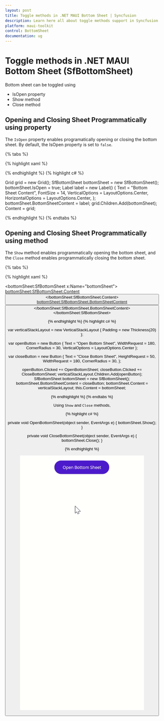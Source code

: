 ```yaml
---
layout: post
title: Toggle methods in .NET MAUI Bottom Sheet | Syncfusion
description: Learn here all about toggle methods support in Syncfusion .NET MAUI Bottom Sheet(SfBottomSheet) control.
platform: maui-toolkit
control: BottomSheet
documentation: ug
---
```


# Toggle methods in .NET MAUI Bottom Sheet (SfBottomSheet)

Bottom sheet can be toggled using

* IsOpen property
* Show method
* Close method

## Opening and Closing Sheet Programmatically using property

The `IsOpen` property enables programatically opening or closing the bottom sheet. By default, the IsOpen property is set to `false`.

{% tabs %}

{% highlight xaml %}

<Grid>
    <bottomSheet:SfBottomSheet IsOpen="True">
        <bottomSheet:SfBottomSheet.BottomSheetContent>
            <Label Text="Bottom Sheet Content" VerticalOptions="Center" HorizontalOptions="Center" FontSize="14" />
        </bottomSheet:SfBottomSheet.BottomSheetContent>
    </bottomSheet:SfBottomSheet>
</Grid>

{% endhighlight %}
{% highlight c# %}

Grid grid = new Grid();
SfBottomSheet bottomSheet = new SfBottomSheet();
bottomSheet.IsOpen = true;
Label label = new Label()
{
    Text = "Bottom Sheet Content",
    FontSize = 14,
    VerticalOptions = LayoutOptions.Center,
    HorizontalOptions = LayoutOptions.Center,
};
bottomSheet.BottomSheetContent = label;
grid.Children.Add(bottomSheet);
Content = grid;

{% endhighlight %}
{% endtabs %}


## Opening and Closing Sheet Programmatically using method
The `Show` method enables programmatically opening the bottom sheet, and the `Close` method enables programmatically closing the bottom sheet.

{% tabs %}

{% highlight xaml %}

<bottomSheet:SfBottomSheet x:Name="bottomSheet">
    <bottomSheet:SfBottomSheet.Content>
        <VerticalStackLayout Padding="20">
            <Button Text="Open Bottom Sheet" Clicked="OpenBottomSheet" WidthRequest="180" CornerRadius="30" VerticalOptions="Center"/>
        </VerticalStackLayout>
    </bottomSheet:SfBottomSheet.Content>
    <bottomSheet:SfBottomSheet.BottomSheetContent>
        <Button Text="Close Bottom Sheet" Clicked="CloseBottomSheet" HeightRequest="50" WidthRequest="180" CornerRadius="30"/>
    </bottomSheet:SfBottomSheet.BottomSheetContent>
</bottomSheet:SfBottomSheet>

{% endhighlight %}
{% highlight c# %}

var verticalStackLayout = new VerticalStackLayout
{
    Padding = new Thickness(20)
};

var openButton = new Button
{
    Text = "Open Bottom Sheet",
    WidthRequest = 180,
    CornerRadius = 30,
    VerticalOptions = LayoutOptions.Center
};

var closeButton = new Button
{
    Text = "Close Bottom Sheet",
    HeightRequest = 50,
    WidthRequest = 180,
    CornerRadius = 30,
};

openButton.Clicked += OpenBottomSheet;
closeButton.Clicked += CloseBottomSheet;
verticalStackLayout.Children.Add(openButton);
SfBottomSheet bottomSheet = new SfBottomSheet();
bottomSheet.BottomSheetContent = closeButton;
bottomSheet.Content = verticalStackLayout;
this.Content = bottomSheet;

{% endhighlight %}
{% endtabs %}

Using `Show` and `Close` methods,

{% highlight c# %}

private void OpenBottomSheet(object sender, EventArgs e)
{
    bottomSheet.Show();
}

private void CloseBottomSheet(object sender, EventArgs e)
{
    bottomSheet.Close();
}

{% endhighlight %}

![Toggle Gif for BottomSheet](images/toggleMethod.gif)
